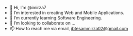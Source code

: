 - 👋 Hi, I’m @imirza7
- 👀 I’m interested in creating Web and Mobile Applications.
- 🌱 I’m currently learning Software Engineering.
- 💞️ I’m looking to collaborate on ...
- 📫 How to reach me via email, ibtesammirza02@gmail.com

<!---
imirza7/imirza7 is a ✨ special ✨ repository because its `README.md` (this file) appears on your GitHub profile.
You can click the Preview link to take a look at your changes.
--->
